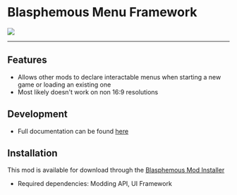 # Blasphemous Menu Framework

<img src="https://img.shields.io/github/downloads/BrandenEK/Blasphemous.Framework.Menus/total?color=39B7C6&style=for-the-badge">

---

## Features
- Allows other mods to declare interactable menus when starting a new game or loading an existing one
- Most likely doesn't work on non 16:9 resolutions

## Development
- Full documentation can be found [here](DEVELOPING.md)

## Installation
This mod is available for download through the [Blasphemous Mod Installer](https://github.com/BrandenEK/Blasphemous.Modding.Installer)
- Required dependencies: Modding API, UI Framework
